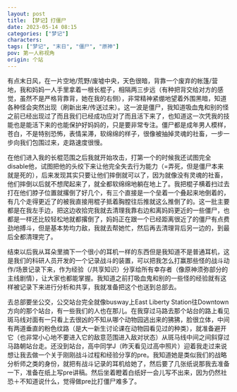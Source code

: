 ```yaml
---
layout: post
title: 【梦记】打僵尸
date: 2023-05-14 08:15
categories: ["梦记"]
characters: 
tags: ["梦记", "末日", "僵尸", "原神"]
pov: 第一人称视角
origin: 个站
---
```


有点末日风，在一片空地/荒野/废墟中央，天色很暗，背靠一个废弃的帐篷/营地，我和妈妈一人手里拿着一根长棍子，相隔两三步远（有种把背交给对方的感觉，虽然不是严格背靠背，她在我的右侧），非常精神紧绷地望着外围黑暗，知道各种怪会突然出现（刷新出来/传送过来）。这一波是僵尸，我知道吸血鬼和别的怪之前已经出现过了而且我们已经成功应对了而且活下来了，也知道这一次凭我的技能也是能活下来的也能保护好妈妈的，只是要非常专注。僵尸都是成年男人模样，苍白，不是特别恐怖，表情呆滞，软绵绵的样子，很像被抽掉灵魂的社畜，一步一步向我们包围过来，走路速度很慢。

在他们进入我的长棍范围之后我就开始攻击，打第一个的时候我还试图完全disable他，试图把他的头绞下来让他完全失去行为能力（=弄死，但是僵尸本来就是死的），后来发现其实只要让他们摔倒就可以了，因为就像没有灵魂的社畜，他们摔倒以后就不想爬起来了，就全都软绵绵地躺在地上了。我把棍子横着扫过去打在他们脖子位置就撂倒了好几个，有三个直接是一个垒着一个叠起来地倒着的，有几个走得更近了的被我直接用棍子抵着胸膛往后推就这么推倒了的。这一批主要都是在我左手边，把这边收拾完我就去清理我靠右边和离妈妈更近的一些僵尸，也都是一样还比较轻松地就都撂倒了，妈妈正在跟一个已经距离很近了的僵尸有点费劲地搏斗，但是基本势均力敌，我就去帮她忙，然后再去清理背后另一边的，到最后全都清理完了。

结束以后我从耳朵里摘下一个很小的耳机一样的东西但是我知道不是普通耳机，这是我们的科研人员开发的一个记录战斗的装置，可以把我怎么打赢那些怪的战斗动作/场景记录下来，作为经验（/共享知识）分享给所有幸存者（像原神须弥部分的主线剧情），让大家也都能掌握。我知道之前打吸血鬼和别的一些怪的经验就有这样被记录下来进行分析和共享，我就准备把这个也送到总部去。

去总部要坐公交，公交站台完全就像busway上East Liberty Station往Downtown方向的那个站台，有一些我们的人也在那儿。在我穿过马路去那个站台的路上看见斑马线对面有一只看上去很凶的不知从哪个动物园逃出来的狒狒，脸很立体，中间有两道垂直的粉色纹路（是大一新生讨论课在动物园看见过的种类），就准备避开它（也非常小心地不要进入它的敌意范围进入敌对状态）从斑马线中间之间斜穿过马路朝站台走。还没到站台，高中同学J（昨天看见过高中照片）迎着我走过来说想让我去做一个关于刚刚战斗过程和经验分享的pre。我知道她是类似我们的战略分析师之类的身份，就把有战斗记录的耳机给她了，然后要了几张纸说那我去准备一下，准备在纸上写pre讲稿。然后坐着瞪着白纸好一会儿写不出来，因为仍然社恐＋不知道说什么，觉得做pre比打僵尸难多了。
